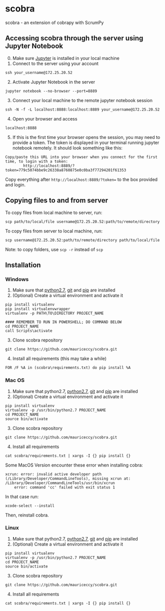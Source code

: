 # scobra
scobra - an extension of cobrapy with ScrumPy

## Accessing scobra through the server using Jupyter Notebook 
0. Make sure [Jupyter](http://jupyter.org/install) is installed in your local machine <br/>
1. Connect to the server using your account <br/>
```
ssh your_username@172.25.20.52
```
2. Activate Jupyter Notebook in the server<br/>
``` 
jupyter notebook --no-browser --port=8889
```
3. Connect your local machine to the remote jupyter notebook session <br/>
```
ssh -N -f -L localhost:8888:localhost:8889 your_username@172.25.20.52
```
4. Open your browser and access <br/>
```
localhost:8888
```
5. If this is the first time your browser opens the session, you may need to provide a token. The token is displayed in your terminal running jupyter notebook remotely. It should look something like this: <br/>
```
Copy/paste this URL into your browser when you connect for the first time, to login with a token:
        http://localhost:8889/?token=779c5074bbe9c26338a8760875e0c0ba3f77294201f61353
```
Copy everything after `http://localhost:8889/?token=` to the box provided and login. <br/>

## Copying files to and from server 
To copy files from local machine to server, run: 
```
scp path/to/local/file username@172.25.20.52:path/to/remote/directory
```

To copy files from server to local machine, run: 
```
scp username@172.25.20.52:path/to/remote/directory path/to/local/file
```
Note: to copy folders, use `scp -r` instead of `scp` 

## Installation 

### Windows 
1. Make sure that [python2.7](https://www.python.org/downloads/release/python-2714/), [git](https://git-scm.com/downloads) 
and [pip](https://pip.pypa.io/en/stable/installing/) are installed
2. (Optional) Create a virtual environment and activate it <br />
```
pip install virtualenv 
pip install virtualenvwrapper
virtualenv -p PATH\TO\DIRECTORY PROJECT_NAME

#### REMEMBER TO RUN IN POWERSHELL; DO COMMAND BELOW
cd PROJECT_NAME
call Scripts\activate 
```
3. Clone scobra repository <br />
``` 
git clone https://github.com/mauriceccy/scobra.git 
```
4. Install all requirements (this may take a while) <br />
```
FOR /F %A in (scobra\requirements.txt) do pip install %A 
```
### Mac OS
1. Make sure that python2.7, [python2.7](https://www.python.org/downloads/release/python-2714/), [git](https://git-scm.com/downloads) 
and [pip](https://pip.pypa.io/en/stable/installing/) are installed
2. (Optional) Create a virtual environment and activate it <br />
```
pip install virtualenv 
virtualenv -p /usr/bin/python2.7 PROJECT_NAME 
cd PROJECT_NAME
source bin/activate
```
3. Clone scobra repository <br />
```
git clone https://github.com/mauriceccy/scobra.git 
```

4. Install all requirements <br />
```
cat scobra/requirements.txt | xargs -I {} pip install {} 
```

Some MacOS Version encounter these error when installing cobra:  
```
xcrun: error: invalid active developer path (/Library/Developer/CommandLineTools), missing xcrun at: /Library/Developer/CommandLineTools/usr/bin/xcrun
    error: command 'cc' failed with exit status 1
```
In that case run: 
```
xcode-select --install
```
Then, reinstall cobra. 

### Linux
1. Make sure that python2.7, [python2.7](https://www.python.org/downloads/release/python-2714/), [git](https://git-scm.com/downloads) 
and [pip](https://pip.pypa.io/en/stable/installing/) are installed
2. (Optional) Create a virtual environment and activate it <br />
```
pip install virtualenv 
virtualenv -p /usr/bin/python2.7 PROJECT_NAME 
cd PROJECT_NAME
source bin/activate
```
3. Clone scobra repository <br />
```
git clone https://github.com/mauriceccy/scobra.git 
```
4. Install all requirements <br />
```
cat scobra/requirements.txt | xargs -I {} pip install {} 
```

